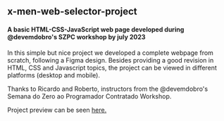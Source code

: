 ## x-men-web-selector-project
#### A basic HTML-CSS-JavaScript web page developed during @devemdobro's SZPC workshop by july 2023

In this simple but nice project we developed a complete webpage from scratch, following a Figma design. 
Besides providing a good revision in HTML, CSS and Javascript topics, the project can be viewed in different platforms (desktop and mobile). 

Thanks to Ricardo and Roberto,  instructors from the @devemdobro's Semana do Zero ao Programador Contratado Workshop.

Project preview can be seen [here.](https://aiplbh.github.io/x-men-web-selector-project/)
